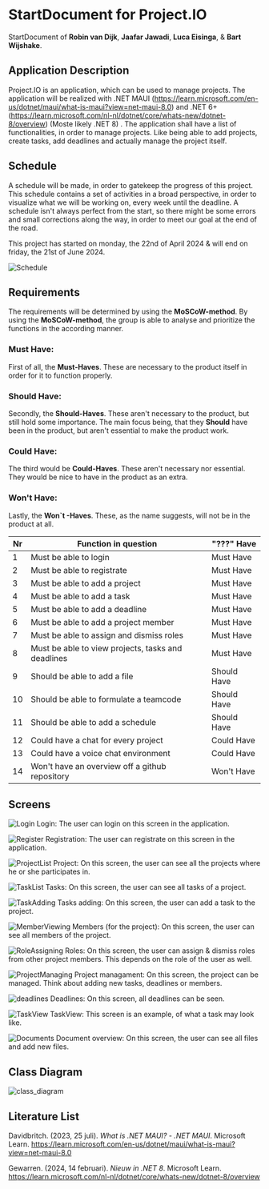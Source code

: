 # StartDocument for Project.IO

StartDocument of **Robin van Dijk**, **Jaafar Jawadi**, **Luca Eisinga**, & **Bart Wijshake**.

## Application Description

Project.IO is an application, which can be used to manage projects. The application will be realized with .NET MAUI (https://learn.microsoft.com/en-us/dotnet/maui/what-is-maui?view=net-maui-8.0) and .NET 6+ (https://learn.microsoft.com/nl-nl/dotnet/core/whats-new/dotnet-8/overview) (Moste likely .NET 8) .
The application shall have a list of functionalities, in order to manage projects.
Like being able to add projects, create tasks, add deadlines and actually manage the project itself.

## Schedule

A schedule will be made, in order to gatekeep the progress of this project. This schedule contains a set of activities in a broad perspective, in order to visualize what we will be working on, every week until the deadline. A schedule isn't always perfect from the start, so there might be some errors and small corrections along the way, in order to meet our goal at the end of the road.

This project has started on monday, the 22nd of April 2024 & will end on friday, the 21st of June 2024.

![Schedule](images/Planning_CHekkie.JPG)

## Requirements

The requirements will be determined by using the **MoSCoW-method**. By using the **MoSCoW-method**, the group is able to analyse and prioritize the functions in the according manner.

### Must Have:

First of all, the **Must-Haves**. These are necessary to the product itself in order for it to function properly.

### Should Have:

Secondly, the **Should-Haves**. These aren't necessary to the product, but still hold some importance. The main focus being, that they **Should** have been in the product, but aren't essential to make the product work.

### Could Have:

The third would be **Could-Haves**. These aren't necessary nor essential. They would be nice to have in the product as an extra.

### Won't Have:

Lastly, the **Won`t -Haves**. These, as the name suggests, will not be in the product at all.

| Nr  | Function in question                               | "???" Have  |
| --- | -------------------------------------------------- | ----------- |
| 1   | Must be able to login                              | Must Have   |
| 2   | Must be able to registrate                         | Must Have   |
| 3   | Must be able to add a project                      | Must Have   |
| 4   | Must be able to add a task                         | Must Have   |
| 5   | Must be able to add a deadline                     | Must Have   |
| 6   | Must be able to add a project member               | Must Have   |
| 7   | Must be able to assign and dismiss roles           | Must Have   |
| 8   | Must be able to view projects, tasks and deadlines | Must Have   |
| 9   | Should be able to add a file                       | Should Have |
| 10  | Should be able to formulate a teamcode             | Should Have |
| 11  | Should be able to add a schedule                   | Should Have |
| 12  | Could have a chat for every project                | Could Have  |
| 13  | Could have a voice chat environment                | Could Have  |
| 14  | Won't have an overview off a github repository     | Won't Have  |

## Screens

![Login](images/Inloggen-Registreren.png)
Login: The user can login on this screen in the application.

![Register](images/Inloggen-Registreren.png)
Registration: The user can registrate on this screen in the application.

![ProjectList](images/Kies-een-project.png)
Project: On this screen, the user can see all the projects where he or she participates in.

![TaskList](images/Mijn-taken.png)
Tasks: On this screen, the user can see all tasks of a project.

![TaskAdding](images/Kies-een-project-1.png)
Tasks adding: On this screen, the user can add a task to the project.

![MemberViewing](images/Mijn-groep.png)
Members (for the project): On this screen, the user can see all members of the project.

![RoleAssigning](images/Mijn-groep.png)
Roles: On this screen, the user can assign & dismiss roles from other project members. This depends on the role of the user as well.

![ProjectManaging](images/Homepagina.png)
Project managament: On this screen, the project can be managed. Think about adding new tasks, deadlines or members.

![deadlines](images/Projectdeadlines.png)
Deadlines: On this screen, all deadlines can be seen.

![TaskView](images/Teamcode-opstellen.png)
TaskView: This screen is an example, of what a task may look like.

![Documents](images/Mijn-documenten.png)
Document overview: On this screen, the user can see all files and add new files.

## Class Diagram

![class_diagram](images/project_management_app_class_diagram.png)

## Literature List

Davidbritch. (2023, 25 juli). _What is .NET MAUI? - .NET MAUI_. Microsoft Learn. https://learn.microsoft.com/en-us/dotnet/maui/what-is-maui?view=net-maui-8.0

Gewarren. (2024, 14 februari). _Nieuw in .NET 8_. Microsoft Learn. https://learn.microsoft.com/nl-nl/dotnet/core/whats-new/dotnet-8/overview